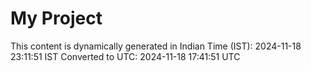 # My Project

This content is dynamically generated in Indian Time (IST): 2024-11-18 23:11:51 IST
Converted to UTC: 2024-11-18 17:41:51 UTC

